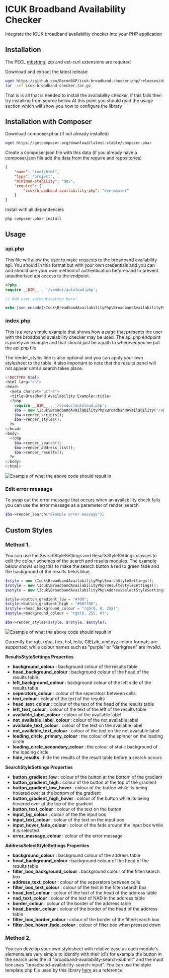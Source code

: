 # ICUK Broadband Availability Checker
Integrate the ICUK broadband availability checker into your PHP application
## Installation

The PECL [mbstring](http://php.net/mbstring), zip and ext-curl extensions are required

Download and extract the latest release
```bash
wget https://github.com/BoronBGP/icuk-broadband-checker-php/releases/download/latest/icuk-broadband-checker.tar.gz
tar -xvf icuk-broadband-checker.tar.gz
```

That is is all that is needed to install the availability checker, if this fails then try installing from source below
At this point you should read the usage section which will show you how to configure the library

## Installation with Composer

Download composer.phar (if not already installed)
```bash
wget https://getcomposer.org/download/latest-stable/composer.phar
```

Create a composer.json file with this data (if you already have a composer.json file add the data from the require and repositories)
```json
{
    "name": "root/html",
    "type": "project",
    "minimum-stability": "dev",
    "require": {
        "icuk/broadband-availability-php": "dev-master"
    }
}
```

Install with all dependencies

```bash
php composer.phar install
```

## Usage

### api.php

This file will allow the user to make requests to the broadband availability api. You should in this format but with your own credentials and
you can and should use your own method of authentication beforehand to prevent unauthorised api access to the endpoint.

```php
<?php
require __DIR__ . '/vendor/autoload.php';

// Add user authentication here!

echo json_encode(\Icuk\BroadbandAvailabilityPhp\BroadbandAvailabilityProxy::handle_api("ExampleAPIUsername", "ExampleAPIPassword123"));
```

### index.php

This is a very simple example that shows how a page that presents the user with the broadband avaiability checker may be used.
The api.php endpoint is purely an example and that should just be a path to wherever you've put the api.php file

The render_styles line is also optional and you can apply your own stylesheet to the table, it also important to note that the results
panel will not appear until a search takes place.

```php
<!DOCTYPE html>
<html lang="en">
<head>
  <meta charset="utf-8">
  <title>Broadband Availability Example</title>
  <?php
    require __DIR__ . '/vendor/autoload.php';
    $ba = new \Icuk\BroadbandAvailabilityPhp\BroadbandAvailability("/api.php");
    $ba->render_scripts();
    $ba->render_styles();
  ?>
</head>
<body>
  <?php
    $ba->render_search();
    $ba->render_address_list();
    $ba->render_results();
  ?>
</body>
</html>
```

![Example of what the above code should result in](https://github.com/boronbritt/icuk-broadband-availability-checker/blob/master/assets/default_example.png "Should result in this")


### Edit error message
To swap out the error message that occurs when an availability check fails you can use the error message as a parameter of render_search
```php
$ba->render_search("Example error message");
```

## Custom Styles
### Method 1.
You can use the SearchStyleSettings and ResultsStyleSettings classes to edit the colour schemes of the search and results modules.
The example below shows using this to make the search button a red to green fade and the background of the results fields blue.


```php
$style = new \Icuk\BroadbandAvailabilityPhp\SearchStyleSettings();
$rstyle = new \Icuk\BroadbandAvailabilityPhp\ResultsStyleSettings();
$astyle = new \Icuk\BroadbandAvailabilityPhp\AddressSelectStyleSettings();

$style->button_gradient_low = "#f00";
$style->button_gradient_high = "#00ff00";
$rstyle->head_background_colour = "rgb(0, 0, 255)";
$astyle->background_colour = "rgb(0, 255, 0)";

$ba->render_styles($style, $rstyle, $astyle);
```
![Example of what the above code should result in](https://github.com/boronbritt/icuk-broadband-availability-checker/blob/master/assets/style_example.png "Should result in this")

Currently the rgb, rgba, hex, hsl, hsla, CIELab, and xyz colour formats are supported, while colour names such as "purple" or "darkgreen" are invalid.

**ResultsStyleSettings Properties**
* **background_colour**  : background colour of the results table
* **head_background_colour** : background colour of the head of the results table
* **left_background_colour** : background colour of the left side of the results table
* **seperators_colour** : colour of the seperators between cells
* **text_colour** : colour of the text of the results
* **head_text_colour** : colour of the text of the head of the results table
* **left_text_colour** : colour of the text of the left of the results table
* **available_label_colour** : colour of the available label
* **not_available_label_colour** : colour of the not available label
* **available_text_colour** : colour of the text on the available label
* **not_available_text_colour** : colour of the text on the not available label
* **loading_circle_primary_colour** : the colour of the spinner on the loading circle
* **loading_circle_secondary_colour** : the colour of static background of the loading circle
* **hide_results** : hide the results  of the result table before a search occurs

**SearchStyleSettings Properties**
 * **button_gradient_low** : colour of the button at the bottom of the gradient
 * **button_gradient_high** : colour of the button at the top of the gradient
 * **button_gradient_low_hover** : colour of the button while its being hovered over at the bottom of the gradient
 * **button_gradient_high_hover** : colour of the button while its being hovered over at the top of the gradient
 * **button_text_colour** : colour of the text on the button
 * **input_bg_colour** : colour of the the input box
 * **input_text_colour** : colour of the text on the input box
 * **input_hover_fade_colour** : colour of the fade around the input box while it is selected
 * **error_message_colour** : colour of the error message

**AddressSelectStyleSettings Properties**
* **background_colour**  : background colour of the address table
* **head_background_colour** : background colour of the head of the results table
* **filter_box_background_colour** : background colour of the filter/search box
* **address_text_colour** : colour of the seperators between cells
* **filter_box_text_colour** : colour of the text in the filter/search box
* **head_text_colour** : colour of the text of the head of the address table
* **nad_text_colour** : colour of the text of NAD in the address table
* **border_colour** : colour of the border of the address table
* **head_border_colour** : colour of the border of the head of the address table
* **filter_box_border_colour** : colour of the border of the filter/search box
* **filter_box_hover_fade_colour** : colour of filter box when pressed down

### Method 2.
You can develop your own stylesheet with relative ease as each module's elements are very simple to identify with their id's for example the button in the search
uses the id "broadband-availability-search-submit" and the input box uses "broadband-availability-search-input".
You can use the style template php file used by this library [here](src/modules/Styles.php) as a reference

